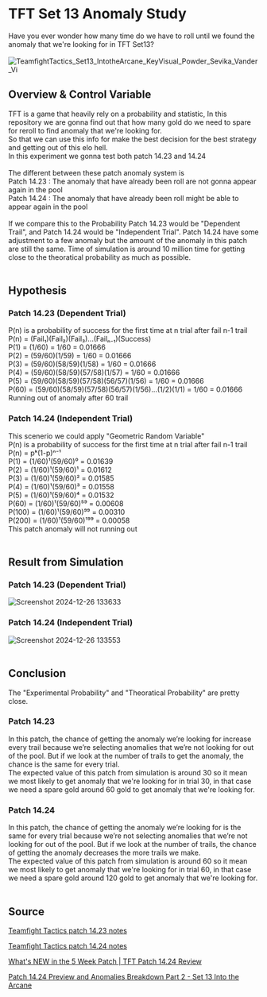 # TFT Set 13 Anomaly Study
Have you ever wonder how many time do we have to roll until we found the anomaly that we're looking for in TFT Set13? <br><br>
![TeamfightTactics_Set13_IntotheArcane_KeyVisual_Powder_Sevika_Vander_Vi](https://github.com/user-attachments/assets/cf9b3a1e-c547-4252-b89f-c8ebfa2e9658)


## Overview & Control Variable
TFT is a game that heavily rely on a probability and statistic, In this repository we are gonna find out that how many gold do we need to spare for reroll to find anomaly that we're looking for. <br>
So that we can use this info for make the best decision for the best strategy and getting out of this elo hell. <br>
In this experiment we gonna test both patch 14.23 and 14.24 <br><br>
The different between these patch anomaly system is <br>
Patch 14.23 : The anomaly that have already been roll are not gonna appear again in the pool <br>
Patch 14.24 : The anomaly that have already been roll might be able to appear again in the pool <br><br>
If we compare this to the Probability Patch 14.23 would be "Dependent Trail", and Patch 14.24 would be "Independent Trial". 
Patch 14.24 have some adjustment to a few anomaly but the amount of the anomaly in this patch are still the same.
Time of simulation is around 10 million time for getting close to the theoratical probability as much as possible. <br>
<br>


## Hypothesis
### Patch 14.23 (Dependent Trial)
P(n) is a probability of success for the first time at n trial after fail n-1 trail <br>
P(n) = (Fail₁)(Fail₂)(Fail₃)...(Failₙ₋₁)(Success) <br> 
P(1) = (1/60) = 1/60 = 0.01666 <br>
P(2) = (59/60)(1/59) = 1/60 = 0.01666 <br>
P(3) = (59/60)(58/59)(1/58) = 1/60 = 0.01666 <br>
P(4) = (59/60)(58/59)(57/58)(1/57) = 1/60 = 0.01666 <br>
P(5) = (59/60)(58/59)(57/58)(56/57)(1/56) = 1/60 = 0.01666 <br>
P(60) = (59/60)(58/59)(57/58)(56/57)(1/56)...(1/2)(1/1) = 1/60 = 0.01666 <br>
Running out of anomaly after 60 trail <br>

### Patch 14.24 (Independent Trial)
This scenerio we could apply "Geometric Random Variable" <br>
P(n) is a probability of success for the first time at n trial after fail n-1 trail <br>
P(n) = pᵏ(1-p)ⁿ⁻¹ <br>
P(1) = (1/60)¹(59/60)⁰ = 0.01639 <br>
P(2) = (1/60)¹(59/60)¹ = 0.01612 <br>
P(3) = (1/60)¹(59/60)² = 0.01585 <br>
P(4) = (1/60)¹(59/60)³ = 0.01558 <br>
P(5) = (1/60)¹(59/60)⁴ = 0.01532 <br>
P(60) = (1/60)¹(59/60)⁵⁹ = 0.00608 <br>
P(100) = (1/60)¹(59/60)⁹⁹ = 0.00310 <br>
P(200) = (1/60)¹(59/60)¹⁹⁹ = 0.00058 <br>
This patch anomaly will not running out <br><br>


## Result from Simulation
### Patch 14.23 (Dependent Trial)
![Screenshot 2024-12-26 133633](https://github.com/user-attachments/assets/1eb0b984-6dab-4ce6-a623-114caab2e263)

### Patch 14.24 (Independent Trial)
![Screenshot 2024-12-26 133553](https://github.com/user-attachments/assets/2aa86f92-2e7c-49f2-b24f-e2a647bb4d87)
<br><br>

## Conclusion
The "Experimental Probability" and "Theoratical Probability" are pretty close.

### Patch 14.23 
In this patch, the chance of getting the anomaly we’re looking for increase every trail because we’re selecting anomalies that we’re not looking for out of the pool. But if we look at the number of trails to get the anomaly, the chance is the same for every trial. <br>
The expected value of this patch from simulation is around 30 so it mean we most likely to get anomaly that we're looking for in trial 30, in that case we need a spare gold around 60 gold to get anomaly that we're looking for.

### Patch 14.24 
In this patch, the chance of getting the anomaly we’re looking for is the same for every trial because we’re not selecting anomalies that we’re not looking for out of the pool. But if we look at the number of trails, the chance of getting the anomaly decreases the more trails we make. <br>
The expected value of this patch from simulation is around 60 so it mean we most likely to get anomaly that we're looking for in trial 60, in that case we need a spare gold around 120 gold to get anomaly that we're looking for.
<br><br>

## Source
<a href="https://teamfighttactics.leagueoflegends.com/en-sg/news/game-updates/teamfight-tactics-patch-14-23-notes/">Teamfight Tactics patch 14.23 notes</a>
<br>

<a href="https://teamfighttactics.leagueoflegends.com/en-ph/news/game-updates/teamfight-tactics-patch-14-24-notes/">Teamfight Tactics patch 14.24 notes</a>
<br>

<a href="https://youtu.be/h6QdOe8kUDM?si=xlZhD0uz-pEDYvyN">What's NEW in the 5 Week Patch | TFT Patch 14.24 Review</a>
<br>

<a href="https://youtu.be/WJQswHGe5sU?si=S3EnpCjzm_eOXJZ_">Patch 14.24 Preview and Anomalies Breakdown Part 2 - Set 13 Into the Arcane</a>
<br>
